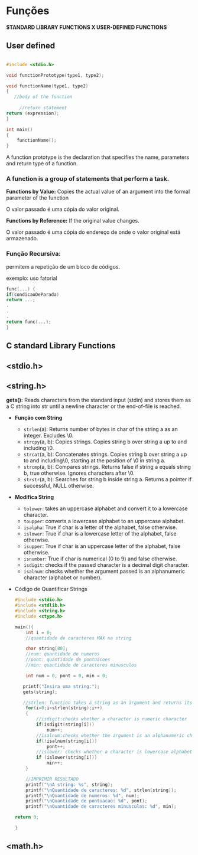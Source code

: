 # Funções

**STANDARD LIBRARY FUNCTIONS X USER-DEFINED FUNCTIONS**

## User defined

```c

#include <stdio.h>

void functionPrototype(type1, type2);

void functionName(type1, type2)
{
   //body of the function
  
	 //return statement
return (expression);
}

int main()
{
    functionName();
}
```

A function prototype is the declaration that specifies the name, parameters and return type of a function.

### **A function is a group of statements that perform a task.**

**Functions by Value:** Copies the actual value of an argument into the formal parameter of the function

O valor passado é uma cópia
do valor original.

**Functions by Reference:** If the original value changes.

O valor passado é uma cópia
do endereço de onde o valor
original está armazenado.

### Função Recursiva:

permitem a repetição de um bloco de códigos.

exemplo: uso fatorial

```c
func(...) {
if(condicaoDeParada)
return ...;
.
.
.
return func(...);
}
```

## C standard Library Functions

## <stdio.h>

## <string.h>

**gets():** Reads characters from the standard input (stdin) and stores them as a C string into str until a newline character or the end-of-file is reached.

- **Função com String**
    - `strlen`(a): Returns number of bytes in char of the string a as an integer. Excludes \0.
    - `strcpy`(a, b): Copies strings. Copies string b over string a up
    to and including \0.
    - `strcat`(a, b): Concatenates strings. Copies string b over string
    a up to and including\0, starting at the position of \0 in string a.
    - `strcmp`(a, b): Compares strings. Returns false if string a equals string b, true otherwise. Ignores characters after \0.
    - `strstr`(a, b): Searches for string b inside string a. Returns a
    pointer if successful, NULL otherwise.
- **Modifica String**
    - `tolower`: takes an uppercase alphabet and convert it to a lowercase character.
    - `toupper`: converts a lowercase alphabet to an uppercase alphabet.
    - `isalpha`: True if char is a letter of the alphabet, false
    otherwise.
    - `islower`: True if char is a lowercase letter of the alphabet,
    false otherwise.
    - `isupper`: True if char is an uppercase letter of the alphabet,
    false otherwise.
    - `isnumber`: True if char is numerical (0 to 9) and false
    otherwise.
    - `isdigit`: checks if the passed character is a decimal digit character.
    - `isalnum`: checks whether the argument passed is an alphanumeric character (alphabet or number).
- Código de Quantificar Strings
    
    ```c
    #include <stdio.h>
    #include <stdlib.h>
    #include <string.h>
    #include <ctype.h>
    
    main(){
        int i = 0;
        //quantidade de caracteres MAX na string
    
        char string[80];
        //num: quantidade de numeros
        //pont: quantidade de pontuacoes
        //min: quantidade de caracteres minusculos
    
        int num = 0, pont = 0, min = 0;
    
       printf("Insira uma string:");
       gets(string);
    
       //strlen: function takes a string as an argument and returns its length
        for(i=0;i<strlen(string);i++)
        {
            //isdigit:checks whether a character is numeric character
            if(isdigit(string[i]))
                num++;
            //isalnum:checks whether the argument is an alphanumeric character
            if(!isalnum(string[i]))
                pont++;
            //islower: checks whether a character is lowercase alphabet
            if (islower(string[i]))
                min++;
        }
    
        //IMPRIMIR RESULTADO
        printf("\nA string: %s", string);
        printf("\nQuantidade de caracteres: %d", strlen(string));
        printf("\nQuantidade de numeros: %d", num);
        printf("\nQuantidade de pontuacao: %d", pont);
        printf("\nQuantidade de caracteres minusculas: %d", min);
    
    return 0;
    
    }
    ```
    

## <math.h>